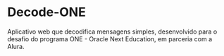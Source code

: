 # Decode-ONE
Aplicativo web que decodifica mensagens simples, desenvolvido para o desafio do programa ONE - Oracle Next Education, em parceria com a Alura.
